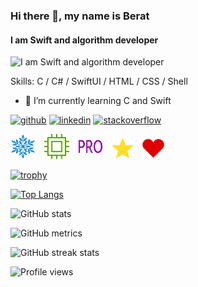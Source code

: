### Hi there 👋, my name is Berat
#### I am Swift and algorithm developer
![I am Swift and algorithm developer](https://images.alphacoders.com/108/1081303.png)


Skills: C / C# / SwiftUI / HTML / CSS / Shell

- 🌱 I’m currently learning C and Swift 


[<img src='https://cdn.jsdelivr.net/npm/simple-icons@3.0.1/icons/github.svg' alt='github' height='40'>](https://github.com/bertt6)  [<img src='https://cdn.jsdelivr.net/npm/simple-icons@3.0.1/icons/linkedin.svg' alt='linkedin' height='40'>](https://www.linkedin.com/in/berat-şamlı-a6233123a/)  [<img src='https://cdn.jsdelivr.net/npm/simple-icons@3.0.1/icons/stackoverflow.svg' alt='stackoverflow' height='40'>](https://stackoverflow.com/users/20308009)  

<a href='https://archiveprogram.github.com/'><img src='https://raw.githubusercontent.com/acervenky/animated-github-badges/master/assets/acbadge.gif' width='40' height='40'></a> <a href='https://docs.github.com/en/developers'><img src='https://raw.githubusercontent.com/acervenky/animated-github-badges/master/assets/devbadge.gif' width='40' height='40'></a> <a href='https://github.com/pricing'><img src='https://raw.githubusercontent.com/acervenky/animated-github-badges/master/assets/pro.gif' width='40' height='40'></a> <a href='https://stars.github.com/'><img src='https://raw.githubusercontent.com/acervenky/animated-github-badges/master/assets/starbadge.gif' width='35' height='35'></a> <a href='https://docs.github.com/en/github/supporting-the-open-source-community-with-github-sponsors'><img src='https://raw.githubusercontent.com/acervenky/animated-github-badges/master/assets/sponsorbadge.gif' width='35' height='35'></a> 

[![trophy](https://github-profile-trophy.vercel.app/?username=bertt6)](https://github.com/ryo-ma/github-profile-trophy)

[![Top Langs](https://github-readme-stats.vercel.app/api/top-langs/?username=bertt6)](https://github.com/anuraghazra/github-readme-stats)

![GitHub stats](https://github-readme-stats.vercel.app/api?username=bertt6&show_icons=true)  

![GitHub metrics](https://metrics.lecoq.io/bertt6)  

![GitHub streak stats](https://streak-stats.demolab.com/?user=bertt6)  

![Profile views](https://gpvc.arturio.dev/bertt6)  
